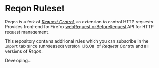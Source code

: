 # Reqon Ruleset

Reqon is a fork of *[Request Control](https://github.com/tumpio/requestcontrol)*,
an extension to control HTTP requests. Provides front-end for Firefox
[webRequest.onBeforeRequest](https://developer.mozilla.org/en-US/Add-ons/WebExtensions/API/webRequest/onBeforeRequest)
API for HTTP request management.

This repository contains additional rules which you can subscribe in the `Import` tab since (unreleased) version 1.16.0a1 of *Request Control* and all versions of *Reqon*.

Developing...
